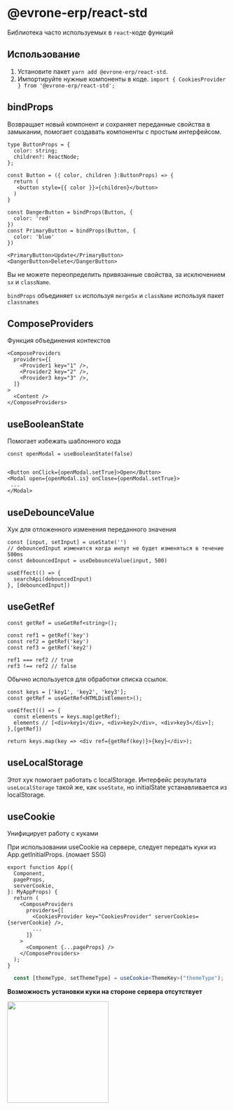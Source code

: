 # @evrone-erp/react-std
Библиотека часто используемых в `react`-коде функций


## Использование

1. Установите пакет `yarn add @evrone-erp/react-std`.
2. Импортируйте нужные компоненты в коде. `import { CookiesProvider } from '@evrone-erp/react-std';`

## bindProps
Возвращает новый компонент и сохраняет переданные свойства в замыкании, помогает создавать компоненты с простым интерфейсом.

```tsx
type ButtonProps = {
  color: string;
  children?: ReactNode;
};

const Button = ({ color, children }:ButtonProps) => { 
  return (
   <button style={{ color }}>{children}</button>
  )
}

const DangerButton = bindProps(Button, {
  color: 'red'
})
const PrimaryButton = bindProps(Button, {
  color: 'blue'
})

<PrimaryButton>Update</PrimaryButton>
<DangerButton>Delete</DangerButton>
```

Вы не можете переопределить привязанные свойства, за исключением `sx` и `className`. 

`bindProps` объединяет `sx` используя `mergeSx` и `className` используя пакет `classnames`

## ComposeProviders
Функция объединения контекстов

```tsx
<ComposeProviders
  providers={[
    <Provider1 key="1" />,
    <Provider2 key="2" />,
    <Provider3 key="3" />,
  ]}
>
  <Content />
</ComposeProviders>
```

## useBooleanState
Помогает избежать шаблонного кода

```tsx
const openModal = useBooleanState(false)


<Button onClick={openModal.setTrue}>Open</Button>
<Modal open={openModal.is} onClose={openModal.setTrue}>
 ...
</Modal>
```

## useDebounceValue
Хук для отложенного изменения переданного значения

```tsx
const [input, setInput] = useState('')
// debouncedInput изменится когда инпут не будет изменяться в течение 500ms
const debouncedInput = useDebounceValue(input, 500)

useEffect(() => {
  searchApi(debouncedInput)
}, [debouncedInput])
```

## useGetRef

```tsx
const getRef = useGetRef<string>();

const ref1 = getRef('key')
const ref2 = getRef('key')
const ref3 = getRef('key2')

ref1 === ref2 // true
ref3 !== ref2 // false
```

Обычно используется для обработки списка ссылок.
```tsx
const keys = ['key1', 'key2', 'key3'];
const getRef = useGetRef<HTMLDivElement>();

useEffect(() => {
  const elements = keys.map(getRef);
  elements // [<div>key1</div>, <div>key2</div>, <div>key3</div>];
},[getRef])

return keys.map(key => <div ref={getRef(key)}>{key}</div>);
```

## useLocalStorage
Этот хук помогает работать с localStorage.
Интерфейс результата `useLocalStorage` такой же, как `useState`, но initialState устанавливается из localStorage.

## useCookie
Унифицирует работу с куками

При использовании useCookie на сервере, следует передать куки из App.getInitialProps. (ломает SSG)
```tsx
export function App({
  Component,
  pageProps,
  serverCookie,
}: MyAppProps) {
  return (
    <ComposeProviders
      providers={[
        <CookiesProvider key="CookiesProvider" serverCookies={serverCookie} />,
        ...
      ]}
    >
      <Component {...pageProps} />
    </ComposeProviders>
  );
}
```

```ts
  const [themeType, setThemeType] = useCookie<ThemeKey>("themeType");
```

**Возможность установки куки на стороне сервера отсутствует**

[<img src="https://evrone.com/logo/evrone-sponsored-logo.png" width=231>](https://evrone.com/?utm_source=github&utm_medium=evrone-erp-react-std)
